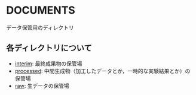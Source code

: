 # DOCUMENTS

データ保管用のディレクトリ

## 各ディレクトリについて

* [interim][interim-dir-url]: 最終成果物の保管場
* [processed][processed-dir-url]: 中間生成物（加工したデータとか，一時的な実験結果とか）の保管場
* [raw][raw-dir-url]: 生データの保管場

<!-- MARKDOWN LINKS & IMAGES -->
[interim-dir-url]: ./interim
[processed-dir-url]: ./processed
[raw-dir-url]: ./raw